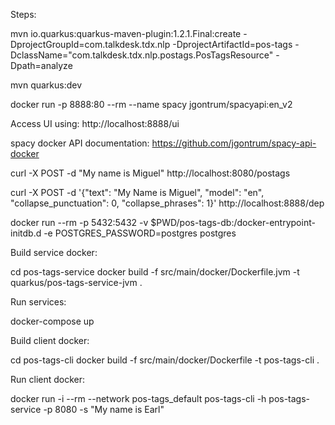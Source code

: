 Steps:

mvn io.quarkus:quarkus-maven-plugin:1.2.1.Final:create -DprojectGroupId=com.talkdesk.tdx.nlp -DprojectArtifactId=pos-tags -DclassName="com.talkdesk.tdx.nlp.postags.PosTagsResource" -Dpath=analyze

mvn quarkus:dev

docker run -p 8888:80 --rm --name spacy jgontrum/spacyapi:en_v2

Access UI using: http://localhost:8888/ui

spacy docker API documentation: https://github.com/jgontrum/spacy-api-docker

curl -X POST -d "My name is Miguel" http://localhost:8080/postags

curl -X POST -d '{"text": "My Name is Miguel", "model": "en", "collapse_punctuation": 0, "collapse_phrases": 1}' http://localhost:8888/dep

docker run --rm -p 5432:5432 -v $PWD/pos-tags-db:/docker-entrypoint-initdb.d -e POSTGRES_PASSWORD=postgres  postgres

Build service docker:

cd pos-tags-service
docker build -f src/main/docker/Dockerfile.jvm -t quarkus/pos-tags-service-jvm .

Run services:

docker-compose up

Build client docker:

cd pos-tags-cli
docker build -f src/main/docker/Dockerfile -t pos-tags-cli .

Run client docker:

docker run -i --rm --network pos-tags_default pos-tags-cli -h pos-tags-service -p 8080 -s "My name is Earl"
